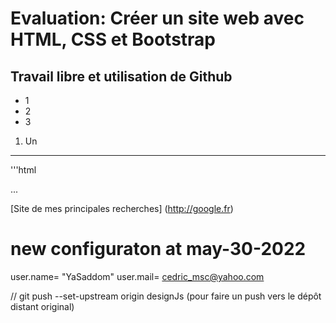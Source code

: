 # Evaluation: Créer un site web avec HTML, CSS et Bootstrap

## Travail libre et utilisation de Github

- 1
- 2
- 3

1. Un

---

'''html

<html></html>
...

[Site de mes principales recherches] (http://google.fr)

# new configuraton at may-30-2022

user.name= "YaSaddom"
user.mail= cedric_msc@yahoo.com

// git push --set-upstream origin designJs (pour faire un push vers le dépôt distant original)
